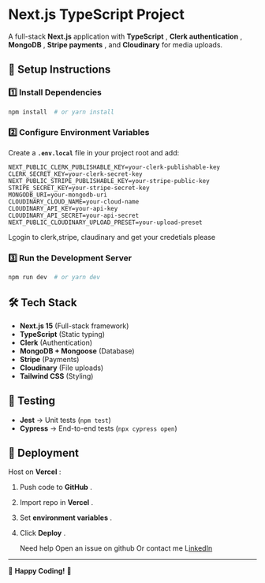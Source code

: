 # **Next.js TypeScript Project**

A full-stack **Next.js** application with **TypeScript** , **Clerk authentication** , **MongoDB** , **Stripe payments** , and **Cloudinary** for media uploads.

## **🚀 Setup Instructions**

### **1️⃣ Install Dependencies**

```sh
npm install  # or yarn install
```

### **2️⃣ Configure Environment Variables**

Create a **`.env.local`** file in your project root and add:

```env
NEXT_PUBLIC_CLERK_PUBLISHABLE_KEY=your-clerk-publishable-key
CLERK_SECRET_KEY=your-clerk-secret-key
NEXT_PUBLIC_STRIPE_PUBLISHABLE_KEY=your-stripe-public-key
STRIPE_SECRET_KEY=your-stripe-secret-key
MONGODB_URI=your-mongodb-uri
CLOUDINARY_CLOUD_NAME=your-cloud-name
CLOUDINARY_API_KEY=your-api-key
CLOUDINARY_API_SECRET=your-api-secret
NEXT_PUBLIC_CLOUDINARY_UPLOAD_PRESET=your-upload-preset
```

L[c]()ogin to clerk,stripe, claudinary and get your credetials please

### **3️⃣ Run the Development Server**

```sh
npm run dev  # or yarn dev
```

## **🛠️ Tech Stack**

- **Next.js 15** (Full-stack framework)
- **TypeScript** (Static typing)
- **Clerk** (Authentication)
- **MongoDB + Mongoose** (Database)
- **Stripe** (Payments)
- **Cloudinary** (File uploads)
- **Tailwind CSS** (Styling)

## **🧪 Testing**

- **Jest** → Unit tests (`npm test`)
- **Cypress** → End-to-end tests (`npx cypress open`)

## **🚀 Deployment**

Host on **Vercel** :

1. Push code to **GitHub** .
2. Import repo in **Vercel** .
3. Set **environment variables** .
4. Click **Deploy** .

   Need help
   Open an issue on github Or contact me L[inkedIn](https://www.linkedin.com/in/tilahun-goitom-559401302/ "tilahun@LinkedIn")

---

🎉 **Happy Coding!** 🚀
